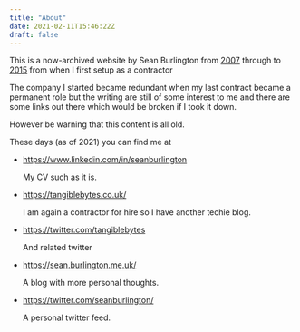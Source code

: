 ```yaml
---
title: "About"
date: 2021-02-11T15:46:22Z
draft: false
---
```


This is a now-archived website by Sean Burlington from [2007](/blog/2007/11/12/raid-protecting-my-data/) through to [2015](/blog/2015/10/09/ubuntu-mysql-root-password-reset-init-file-not-found/) from when I first setup as a contractor

The company I started became redundant when my last contract became a permanent role but the writing are still of some interest to me and there are some links out there which would be broken if I took it down.

However be warning that this content is all old.

These days (as of 2021) you can find me at

- https://www.linkedin.com/in/seanburlington

  My CV such as it is.

- https://tangiblebytes.co.uk/

  I am again a contractor for hire so I have another techie blog.

- https://twitter.com/tangiblebytes

  And related twitter

- https://sean.burlington.me.uk/

  A blog with more personal thoughts.

- https://twitter.com/seanburlington/

  A personal twitter feed.
